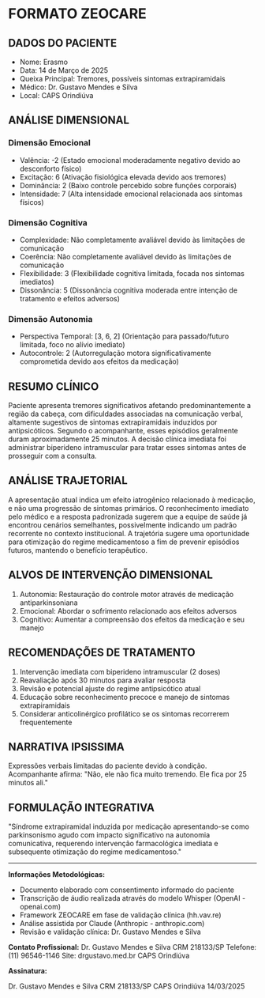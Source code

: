 # FORMATO ZEOCARE

## DADOS DO PACIENTE
- Nome: Erasmo
- Data: 14 de Março de 2025
- Queixa Principal: Tremores, possíveis sintomas extrapiramidais
- Médico: Dr. Gustavo Mendes e Silva
- Local: CAPS Orindiúva

## ANÁLISE DIMENSIONAL

### Dimensão Emocional
- Valência: -2 (Estado emocional moderadamente negativo devido ao desconforto físico)
- Excitação: 6 (Ativação fisiológica elevada devido aos tremores)
- Dominância: 2 (Baixo controle percebido sobre funções corporais)
- Intensidade: 7 (Alta intensidade emocional relacionada aos sintomas físicos)

### Dimensão Cognitiva
- Complexidade: Não completamente avaliável devido às limitações de comunicação
- Coerência: Não completamente avaliável devido às limitações de comunicação
- Flexibilidade: 3 (Flexibilidade cognitiva limitada, focada nos sintomas imediatos)
- Dissonância: 5 (Dissonância cognitiva moderada entre intenção de tratamento e efeitos adversos)

### Dimensão Autonomia
- Perspectiva Temporal: [3, 6, 2] (Orientação para passado/futuro limitada, foco no alívio imediato)
- Autocontrole: 2 (Autorregulação motora significativamente comprometida devido aos efeitos da medicação)

## RESUMO CLÍNICO
Paciente apresenta tremores significativos afetando predominantemente a região da cabeça, com dificuldades associadas na comunicação verbal, altamente sugestivos de sintomas extrapiramidais induzidos por antipsicóticos. Segundo o acompanhante, esses episódios geralmente duram aproximadamente 25 minutos. A decisão clínica imediata foi administrar biperideno intramuscular para tratar esses sintomas antes de prosseguir com a consulta.

## ANÁLISE TRAJETORIAL
A apresentação atual indica um efeito iatrogênico relacionado à medicação, e não uma progressão de sintomas primários. O reconhecimento imediato pelo médico e a resposta padronizada sugerem que a equipe de saúde já encontrou cenários semelhantes, possivelmente indicando um padrão recorrente no contexto institucional. A trajetória sugere uma oportunidade para otimização do regime medicamentoso a fim de prevenir episódios futuros, mantendo o benefício terapêutico.

## ALVOS DE INTERVENÇÃO DIMENSIONAL
1. Autonomia: Restauração do controle motor através de medicação antiparkinsoniana
2. Emocional: Abordar o sofrimento relacionado aos efeitos adversos
3. Cognitivo: Aumentar a compreensão dos efeitos da medicação e seu manejo

## RECOMENDAÇÕES DE TRATAMENTO
1. Intervenção imediata com biperideno intramuscular (2 doses)
2. Reavaliação após 30 minutos para avaliar resposta
3. Revisão e potencial ajuste do regime antipsicótico atual
4. Educação sobre reconhecimento precoce e manejo de sintomas extrapiramidais
5. Considerar anticolinérgico profilático se os sintomas recorrerem frequentemente

## NARRATIVA IPSISSIMA
Expressões verbais limitadas do paciente devido à condição. Acompanhante afirma: "Não, ele não fica muito tremendo. Ele fica por 25 minutos ali."

## FORMULAÇÃO INTEGRATIVA
"Síndrome extrapiramidal induzida por medicação apresentando-se como parkinsonismo agudo com impacto significativo na autonomia comunicativa, requerendo intervenção farmacológica imediata e subsequente otimização do regime medicamentoso."

---

**Informações Metodológicas:**
- Documento elaborado com consentimento informado do paciente
- Transcrição de áudio realizada através do modelo Whisper (OpenAI - openai.com)
- Framework ZEOCARE em fase de validação clínica (hh.vav.re)
- Análise assistida por Claude (Anthropic - anthropic.com)
- Revisão e validação clínica: Dr. Gustavo Mendes e Silva

**Contato Profissional:**
Dr. Gustavo Mendes e Silva
CRM 218133/SP
Telefone: (11) 96546-1146
Site: drgustavo.med.br
CAPS Orindiúva

**Assinatura:**

Dr. Gustavo Mendes e Silva
CRM 218133/SP
CAPS Orindiúva
14/03/2025
